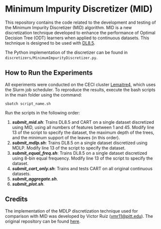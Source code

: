 # Minimum Impurity Discretizer (MID)
This repository contains the code related to the development and testing of the Minimum Impurity Discretizer (MID) algorithm. MID is a new discretization technique developed to enhance the performance of Optimal Decision Tree (ODT) learners when applied to continuous datasets. This technique is designed to be used with [DL8.5](https://ojs.aaai.org/index.php/AAAI/article/view/5711).

The Python implementation of the discretizer can be found in `discretizers/MinimumImpurityDiscretizer.py`.

## How to Run the Experiments
All experiments were conducted on the CECI cluster [Lemaitre4](https://www.ceci-hpc.be/clusters.html#lemaitre4), which uses the Slurm job scheduler. To reproduce the results, execute the bash scripts in the main folder using the command:

```
sbatch script_name.sh
```

Run the scripts in the following order:
1. **_submit_mid.sh_**: Trains DL8.5 and CART on a single dataset discretized using MID, using all numbers of features between 1 and 45. Modify line 13 of the script to specify the dataset, the maximum depth of the trees, and the minimum support of the leaves (in this order).
2. **_submit_mdlp.sh_**: Trains DL8.5 on a single dataset discretized using MDLP. Modify line 13 of the script to specify the dataset.
3. **_submit_equal_freq.sh_**: Trains DL8.5 on a single dataset discretized using 8-bin equal frequency. Modify line 13 of the script to specify the dataset.
4. **_submit_cart_only.sh_**: Trains and tests CART on all original continuous datasets.
5. **_submit_aggregate.sh_**.
6. **_submit_plot.sh_**.

## Credits
The implementation of the MDLP discretization technique used for comparison with MID was developed by Victor Ruiz (vmr11@pitt.edu). The original repository can be found [here](https://github.com/navicto/Discretization-MDLPC.git).
